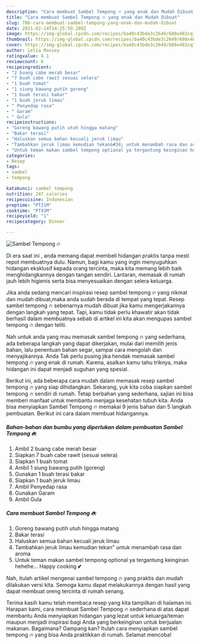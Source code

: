 ```yaml
---
description: "Cara membuat Sambel Tempong 🔥 yang enak dan Mudah Dibuat"
title: "Cara membuat Sambel Tempong 🔥 yang enak dan Mudah Dibuat"
slug: 786-cara-membuat-sambel-tempong-yang-enak-dan-mudah-dibuat
date: 2021-02-14T14:25:59.209Z
image: https://img-global.cpcdn.com/recipes/ba40c43bde3c2649/680x482cq70/sambel-tempong-🔥-foto-resep-utama.jpg
thumbnail: https://img-global.cpcdn.com/recipes/ba40c43bde3c2649/680x482cq70/sambel-tempong-🔥-foto-resep-utama.jpg
cover: https://img-global.cpcdn.com/recipes/ba40c43bde3c2649/680x482cq70/sambel-tempong-🔥-foto-resep-utama.jpg
author: Lelia Massey
ratingvalue: 4.1
reviewcount: 6
recipeingredient:
- "2 buang cabe merah besar"
- "7 buah cabe rawit sesuai selera"
- "1 buah tomat"
- "1 siung bawang putih goreng"
- "1 buah terasi bakar"
- "1 buah jeruk limau"
- " Penyedap rasa"
- " Garam"
- " Gula"
recipeinstructions:
- "Goreng bawang putih utuh hingga matang"
- "Bakar terasi"
- "Haluskan semua bahan kecuali jeruk limau"
- "Tambahkan jeruk limau kemudian tekan&#34; untuk menambah rasa dan aroma"
- "Untuk teman makan sambel tempong optional ya tergantung keinginan hehehe... Happy cooking 💕"
categories:
- Resep
tags:
- sambel
- tempong

katakunci: sambel tempong 
nutrition: 247 calories
recipecuisine: Indonesian
preptime: "PT21M"
cooktime: "PT43M"
recipeyield: "1"
recipecategory: Dinner

---
```



![Sambel Tempong 🔥](https://img-global.cpcdn.com/recipes/ba40c43bde3c2649/680x482cq70/sambel-tempong-🔥-foto-resep-utama.jpg)

Di era  saat ini , anda memang dapat membeli hidangan praktis tanpa mesti repot membuatnya dulu. Namun, bagi kamu yang ingin menyuguhkan hidangan eksklusif kepada orang tercinta, maka kita memang lebih baik menghidangkannya dengan tangan sendiri. Lantaran, memasak di rumah jauh lebih higienis serta bisa menyesuaikan dengan selera keluarga.

Jika anda sedang mencari inspirasi resep sambel tempong 🔥 yang nikmat dan mudah dibuat,maka anda sudah berada di tempat yang tepat. Resep sambel tempong 🔥  sebenarnya mudah dibuat jika kamu mengerjakannya dengan langkah yang tepat. Tapi, kamu tidak perlu khawatir akan tidak berhasil dalam membuatnya 
sebab di artikel ini kita akan mengupas sambel tempong 🔥 dengan teliti.  



Nah untuk anda yang mau memasak sambel tempong 🔥 yang sederhana, ada beberapa langkah yang dapat dikerjakan, mulai dari memilih jenis bahan, lalu penentuan bahan segar, sampai cara mengolah dan menyajikannya. Anda Tak perlu pusing jika hendak memasak sambel tempong 🔥 yang enak di rumah. Karena, asalkan kamu  tahu triknya, maka hidangan ini dapat menjadi suguhan yang spesial.

Berikut ini, ada beberapa cara mudah dalam memasak resep sambel tempong 🔥 yang siap dihidangkan. Sekarang, yuk kita coba siapkan sambel tempong 🔥 sendiri di rumah. Tetap berbahan yang sederhana, sajian ini bisa memberi manfaat untuk membantu menjaga kesehatan tubuh kita. Anda bisa menyiapkan Sambel Tempong 🔥 memakai 9 jenis bahan dan 5 langkah pembuatan. Berikut ini cara dalam membuat hidangannya.

<!--inarticleads1-->

##### Bahan-bahan dan bumbu yang diperlukan dalam pembuatan Sambel Tempong 🔥:

1. Ambil 2 buang cabe merah besar
1. Siapkan 7 buah cabe rawit (sesuai selera)
1. Siapkan 1 buah tomat
1. Ambil 1 siung bawang putih (goreng)
1. Gunakan 1 buah terasi bakar
1. Siapkan 1 buah jeruk limau
1. Ambil  Penyedap rasa
1. Gunakan  Garam
1. Ambil  Gula




<!--inarticleads2-->

##### Cara membuat Sambel Tempong 🔥:

1. Goreng bawang putih utuh hingga matang
1. Bakar terasi
1. Haluskan semua bahan kecuali jeruk limau
1. Tambahkan jeruk limau kemudian tekan&#34; untuk menambah rasa dan aroma
1. Untuk teman makan sambel tempong optional ya tergantung keinginan hehehe... Happy cooking 💕




Nah, itulah artikel mengenai  sambel tempong 🔥  yang praktis dan mudah dilakukan versi kita. Semoga kamu dapat melakukannya dengan hasil yang dapat membuat oreng tercinta di rumah senang. 

Terima kasih kamu telah membaca resep yang kita tampilkan di halaman ini. Harapan kami, cara membuat  Sambel Tempong 🔥 sederhana di atas dapat membantu Anda menyiapkan hidangan yang lezat untuk keluarga/teman maupun menjadi inspirasi bagi Anda yang berkeinginan untuk berjualan makanan. Bagaimana? Gampang kan? Itulah cara menyiapkan sambel tempong 🔥 yang bisa Anda praktikkan di rumah. Selamat mencoba!

